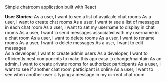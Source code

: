 Simple chatroom application built with React

**User Stories:**
As a user, I want to see a list of available chat rooms
As a user, I want to create chat rooms
As a user, I want to see a list of messages in each chat room
As a user, I want to set my username to display in chat rooms
As a user, I want to send messages associated with my username in a chat room
As a user, I want to delete rooms
As a user, I want to rename rooms
As a user, I want to delete messages
As a user, I want to edit messages	
As a developer, I want to create admin users
As a developer, I want to efficiently nest components to make this app easy to change/maintain
As an admin, I want to create private rooms for authorized participants
As a user, I want to see if another chat room participant is online
As a user, I want to see when another user is typing a message in my current chat room
